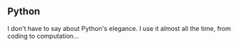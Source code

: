 ## Python

I don't have to say about Python's elegance. I use it almost all the time, from coding to computation...